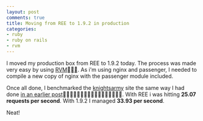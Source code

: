 ```yaml
---
layout: post
comments: true
title: Moving from REE to 1.9.2 in production
categories:
- ruby
- ruby on rails
- rvm
---
```

I moved my production box from REE to 1.9.2 today. The process was made very
easy by using [RVM](http://beginrescueend.com/). As i'm using nginx and passenger, I needed to compile
a new copy of nginx with the passenger module included.

Once all done, I benchmarked the [knightsarmy](http://www.knightsarmy.net/) site the same way I had done [in an earlier post](http://www.mariovisic.com/post/2674945799/simple-caching-for-blog-posts). With REE i was hitting **25.07 requests per second**. With 1.9.2 I
managed **33.93 per second**. 

Neat!
